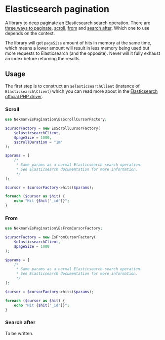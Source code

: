 # Elasticsearch pagination

A library to deep paginate an Elasticsearch search operation. There are [three ways to paginate](https://www.elastic.co/guide/en/elasticsearch/reference/current/paginate-search-results.html),
[scroll](#scroll), [from](#from) and [search after](#search-after). Which one to use depends on the context.

The library will get `pageSize` amount of hits in memory at the same time, which means a lower amount will result in less memory being used but more requests to Elasticsearch (and the opposite). Never will it fully exhaust
an index before returning the results. 

## Usage

The first step is to construct an `$elasticsearchClient` (instance of `Elasticsearch\Client`) which you can read more about in the [Elasticsearch official PHP driver](https://github.com/elastic/elasticsearch-php). 

### Scroll

```php
use Nekman\EsPagination\EsScrollCursorFactory;

$cursorFactory = new EsScrollCursorFactory(
    $elasticsearchClient,
    $pageSize = 1000,
    $scrollDuration = "1m"
);

$params = [
    /*
     * Same params as a normal Elasticsearch search operation.
     * See Elasticsearch documentation for more information.
     */
];

$cursor = $cursorFactory->hits($params);

foreach ($cursor as $hit) {
    echo "Hit {$hit['_id']}";
}
```

### From

```php
use Nekman\EsPagination\EsFromCursorFactory;

$cursorFactory = new EsFromCursorFactory(
    $elasticsearchClient,
    $pageSize = 1000
);

$params = [
    /*
     * Same params as a normal Elasticsearch search operation.
     * See Elasticsearch documentation for more information.
     */
];

$cursor = $cursorFactory->hits($params);

foreach ($cursor as $hit) {
    echo "Hit {$hit['_id']}";
}
```

### Search after

To be written.
